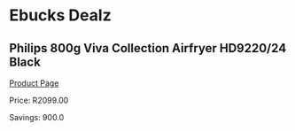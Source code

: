 
# Ebucks Dealz
## Philips 800g Viva Collection Airfryer HD9220/24 Black
[Product Page](https://www.ebucks.com/web/shop/productSelected.do?prodId=1151460185&catId=1157659933)

Price: R2099.00

Savings: 900.0


	